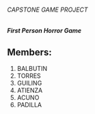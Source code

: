 ###### CAPSTONE GAME PROJECT
##### First Person Horror Game
## Members:
1. BALBUTIN
2. TORRES
3. GUILING
4. ATIENZA
5. ACUNO
6. PADILLA